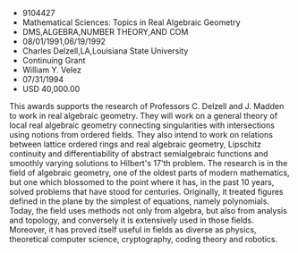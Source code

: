
* 9104427
* Mathematical Sciences: Topics in Real Algebraic Geometry
* DMS,ALGEBRA,NUMBER THEORY,AND COM
* 08/01/1991,06/19/1992
* Charles Delzell,LA,Louisiana State University
* Continuing Grant
* William Y. Velez
* 07/31/1994
* USD 40,000.00

This awards supports the research of Professors C. Delzell and J. Madden to
work in real algebraic geometry. They will work on a general theory of local
real algebraic geometry connecting singularities with intersections using
notions from ordered fields. They also intend to work on relations between
lattice ordered rings and real algebraic geometry, Lipschitz continuity and
differentiability of abstract semialgebraic functions and smoothly varying
solutions to Hilbert's 17'th problem. The research is in the field of algebraic
geometry, one of the oldest parts of modern mathematics, but one which blossomed
to the point where it has, in the past 10 years, solved problems that have stood
for centuries. Originally, it treated figures defined in the plane by the
simplest of equations, namely polynomials. Today, the field uses methods not
only from algebra, but also from analysis and topology, and conversely it is
extensively used in those fields. Moreover, it has proved itself useful in
fields as diverse as physics, theoretical computer science, cryptography, coding
theory and robotics.
